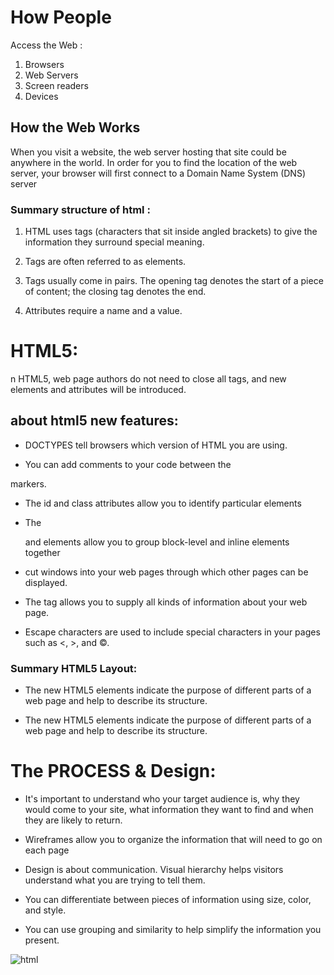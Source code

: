 # How People
Access the Web :

1. Browsers
1. Web Servers
1. Screen readers
1. Devices


## How the Web Works

When you visit a website, the web server
hosting that site could be anywhere in the
world. In order for you to find the location of
the web server, your browser will first connect
to a Domain Name System (DNS) server

###  Summary structure of html :

1. HTML uses tags (characters that sit inside angled
brackets) to give the information they surround special
meaning.

1.  Tags are often referred to as elements.

1. Tags usually come in pairs. The opening tag denotes
the start of a piece of content; the closing tag denotes
the end.

1. Attributes require a name and a value.

# HTML5:

n HTML5, web page authors do
not need to close all tags, and
new elements and attributes will
be introduced.


## about html5 new features:

* DOCTYPES tell browsers which version of HTML you
are using.

* You can add comments to your code between the
<!-- and --> markers.

* The id and class attributes allow you to identify
particular elements

* The <div> and <span> elements allow you to group
block-level and inline elements together

* <iframes> cut windows into your web pages through
which other pages can be displayed.

* The <meta> tag allows you to supply all kinds of
information about your web page.

* Escape characters are used to include special
characters in your pages such as <, >, and ©.

### Summary HTML5 Layout:

* The new HTML5 elements indicate the purpose of
different parts of a web page and help to describe
its structure.


* The new HTML5 elements indicate the purpose of
different parts of a web page and help to describe
its structure.


# The PROCESS & Design:

* It's important to understand who your target audience
is, why they would come to your site, what information
they want to find and when they are likely to return.



* Wireframes allow you to organize the information that
will need to go on each page



* Design is about communication. Visual hierarchy helps
visitors understand what you are trying to tell them.


* You can differentiate between pieces of information
using size, color, and style. 



* You can use grouping and similarity to help simplify
the information you present.


![html](https://miro.medium.com/max/675/1*dqLV7KjUtg57JPBCilqxSQ.jpeg)







